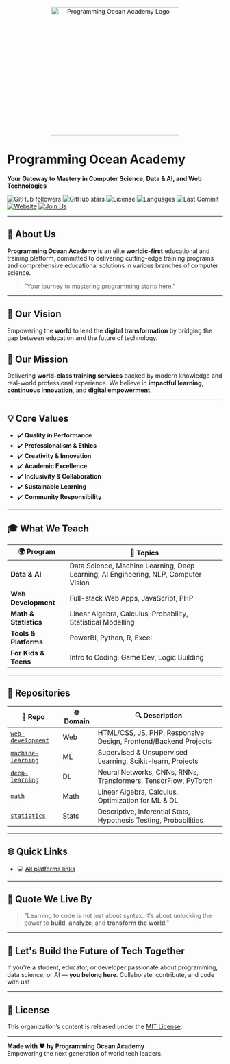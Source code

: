 <p align="center">
  <img src="https://programmingoceanacademy.s3.ap-southeast-1.amazonaws.com/images/programming-ocean-academy-logo.png" alt="Programming Ocean Academy Logo" width="300"/>
</p>

#  Programming Ocean Academy 
**Your Gateway to Mastery in Computer Science, Data & AI, and Web Technologies**

![GitHub followers](https://img.shields.io/github/followers/programming-ocean-academy?style=social)
![GitHub stars](https://img.shields.io/github/stars/programming-ocean-academy?style=social)
![License](https://img.shields.io/badge/license-MIT-blue.svg)
![Languages](https://img.shields.io/github/languages/count/programming-ocean-academy/web-development)
![Last Commit](https://img.shields.io/github/last-commit/programming-ocean-academy/machine-learning)
[![Website](https://img.shields.io/badge/visit-our%20website-blue)](https://your-website.com)
[![Join Us](https://img.shields.io/badge/join-us-brightgreen)](https://your-join-link.com)

---

## 🚀 About Us

**Programming Ocean Academy** is an elite **worldic-first** educational and training platform, committed to delivering cutting-edge training programs and comprehensive educational solutions in various branches of computer science.

> "Your journey to mastering programming starts here."

---

## 🎯 Our Vision

Empowering the **world** to lead the **digital transformation** by bridging the gap between education and the future of technology.

## 🧭 Our Mission

Delivering **world-class training services** backed by modern knowledge and real-world professional experience. We believe in **impactful learning, continuous innovation**, and **digital empowerment**.

---

## 💡 Core Values
- ✔️ **Quality in Performance**
- ✔️ **Professionalism & Ethics**
- ✔️ **Creativity & Innovation**
- ✔️ **Academic Excellence**
- ✔️ **Inclusivity & Collaboration**
- ✔️ **Sustainable Learning**
- ✔️ **Community Responsibility**

---

## 🎓 What We Teach

| 🌍 Program | 💼 Topics |
|-----------|-----------|
| **Data & AI** | Data Science, Machine Learning, Deep Learning, AI Engineering, NLP, Computer Vision |
| **Web Development** | Full-stack Web Apps, JavaScript, PHP |
| **Math & Statistics** | Linear Algebra, Calculus, Probability, Statistical Modelling |
| **Tools & Platforms** | PowerBI, Python, R, Excel |
| **For Kids & Teens** | Intro to Coding, Game Dev, Logic Building |

---

## 📁 Repositories

| 📂 Repo | 🌐 Domain | 🔍 Description |
|--------|-----------|----------------|
| [`web-development`](https://github.com/programming-ocean-academy/web-development) | Web | HTML/CSS, JS, PHP, Responsive Design, Frontend/Backend Projects |
| [`machine-learning`](https://github.com/programming-ocean-academy/machine-learning) | ML | Supervised & Unsupervised Learning, Scikit-learn, Projects |
| [`deep-learning`](https://github.com/programming-ocean-academy/deep-learning) | DL | Neural Networks, CNNs, RNNs, Transformers, TensorFlow, PyTorch |
| [`math`](https://github.com/programming-ocean-academy/math) | Math | Linear Algebra, Calculus, Optimization for ML & DL |
| [`statistics`](https://github.com/programming-ocean-academy/statistics) | Stats | Descriptive, Inferential Stats, Hypothesis Testing, Probabilities |

---

## 🌐 Quick Links

- 💻 [All platforms links]([https://your-website.com/courses](https://www.programming-ocean.com/links.php))

---

## 💬 Quote We Live By

> "Learning to code is not just about syntax. It's about unlocking the power to **build**, **analyze**, and **transform the world**."

---

## 🧠 Let's Build the Future of Tech Together

If you're a student, educator, or developer passionate about programming, data science, or AI — **you belong here**. Collaborate, contribute, and code with us!

---

## 🧭 License

This organization’s content is released under the [MIT License](LICENSE).

---

**Made with ❤️ by Programming Ocean Academy**  
Empowering the next generation of world tech leaders.
